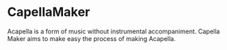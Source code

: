 # CapellaMaker

Acapella is a form of music without instrumental accompaniment. Capella Maker aims to make easy the process of making Acapella.
